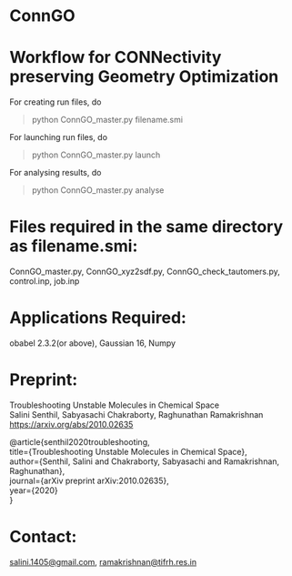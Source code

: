 # ConnGO
Workflow for CONNectivity preserving Geometry Optimization
==========================================================

For creating run files, do
> python ConnGO_master.py  filename.smi


For launching run files, do
> python ConnGO_master.py launch


For analysing results, do
> python  ConnGO_master.py  analyse


Files required in the same directory as filename.smi:
=====================================================
ConnGO_master.py,
ConnGO_xyz2sdf.py,
ConnGO_check_tautomers.py,
control.inp,
job.inp

Applications Required:
=======================
obabel 2.3.2(or above),
Gaussian 16,
Numpy

Preprint:
=========
Troubleshooting Unstable Molecules in Chemical Space\
Salini Senthil, Sabyasachi Chakraborty, Raghunathan Ramakrishnan\
https://arxiv.org/abs/2010.02635

@article{senthil2020troubleshooting,\
title={Troubleshooting Unstable Molecules in Chemical Space},\
author={Senthil, Salini and Chakraborty, Sabyasachi and Ramakrishnan, Raghunathan},\
journal={arXiv preprint arXiv:2010.02635},\
year={2020}\
}

Contact:
========
salini.1405@gmail.com, 
ramakrishnan@tifrh.res.in
